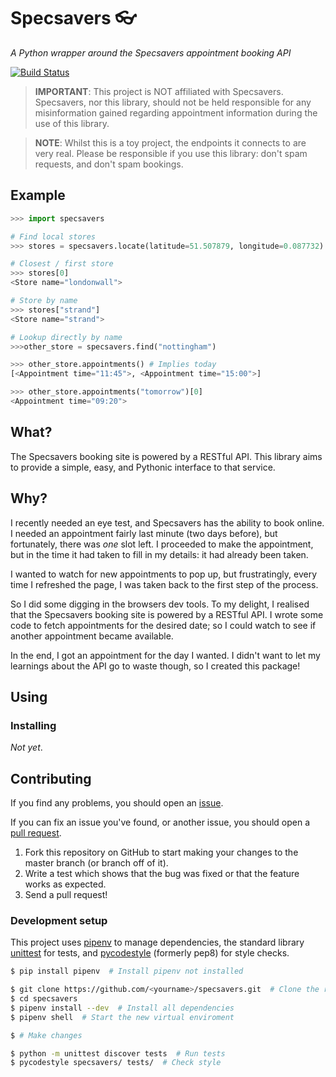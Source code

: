 # Specsavers :eyeglasses:
_A Python wrapper around the Specsavers appointment booking API_

[![Build Status](https://travis-ci.org/alxwrd/specsavers.svg?branch=master)](https://travis-ci.org/alxwrd/specsavers)

> **IMPORTANT**: This project is NOT affiliated with Specsavers. Specsavers, nor this
library, should not be held responsible for any misinformation gained regarding
appointment information during the use of this library. 

> **NOTE**: Whilst this is a toy project, the endpoints it connects to are very real.
Please be responsible if you use this library: don't spam requests, and don't spam bookings.

## Example

```python
>>> import specsavers

# Find local stores
>>> stores = specsavers.locate(latitude=51.507879, longitude=0.087732)

# Closest / first store
>>> stores[0]
<Store name="londonwall">

# Store by name
>>> stores["strand"]
<Store name="strand">

# Lookup directly by name
>>>other_store = specsavers.find("nottingham")

>>> other_store.appointments() # Implies today
[<Appointment time="11:45">, <Appointment time="15:00">]

>>> other_store.appointments("tomorrow")[0]
<Appointment time="09:20">
```

## What?

The Specsavers booking site is powered by a RESTful API. This library
aims to provide a simple, easy, and Pythonic interface to that service.


## Why?

I recently needed an eye test, and Specsavers has the ability to book online.
I needed an appointment fairly last minute (two days before), but fortunately,
there was _one_ slot left. I proceeded to make the appointment, but in the
time it had taken to fill in my details: it had already been taken.

I wanted to watch for new appointments to pop up, but frustratingly, every
time I refreshed the page, I was taken back to the first step of the process.

So I did some digging in the browsers dev tools. To my delight, I realised
that the Specsavers booking site is powered by a RESTful API. I wrote some
code to fetch appointments for the desired date; so I could watch to see if
another appointment became available.

In the end, I got an appointment for the day I wanted. I didn't want to let
my learnings about the API go to waste though, so I created this package!


## Using

### Installing

_Not yet_.


## Contributing

If you find any problems, you should open an
[issue](https://github.com/alxwrd/specsavers/issues).

If you can fix an issue you've found, or another issue, you should open
a [pull request](https://github.com/alxwrd/specsavers/pulls).

1. Fork this repository on GitHub to start making your changes to the master
branch (or branch off of it).
2. Write a test which shows that the bug was fixed or that the feature works as expected.
3. Send a pull request!

### Development setup

This project uses [pipenv](https://docs.pipenv.org/) to manage
dependencies, the standard library [unittest](https://docs.python.org/3/library/unittest.html)
for tests, and [pycodestyle](https://github.com/PyCQA/pycodestyle) (formerly pep8)
for style checks.

```bash
$ pip install pipenv  # Install pipenv not installed

$ git clone https://github.com/<yourname>/specsavers.git  # Clone the repo from your fork
$ cd specsavers
$ pipenv install --dev  # Install all dependencies
$ pipenv shell  # Start the new virtual enviroment

$ # Make changes

$ python -m unittest discover tests  # Run tests
$ pycodestyle specsavers/ tests/  # Check style
```
